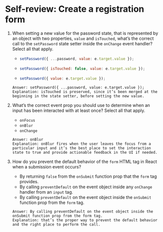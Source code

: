 # Self-review: Create a registration form

1. When setting a new value for the password state, that is represented by an object with two properties, `value` and `isTouched`, what’s the correct call to the `setPassword` state setter inside the `onChange` event handler? Select all that apply.
    -   ```jsx
        setPassword({ ...password, value: e.target.value }); 
        ```
    -   ```jsx
        setPassword({ isTouched: false, value: e.target.value }); 
        ```
    -   ```jsx
        setPassword({ value: e.target.value }); 
        ```
    ```
    Answer: setPassword({ ...password, value: e.target.value }); 
    Explanation: isTouched is preserved, since it’s been merged at the beginning in the state setter, before setting the new value.
    ```

2. What’s the correct event prop you should use to determine when an input has been interacted with at least once? Select all that apply.
    - `onFocus`
    - `onBlur`
    - `onChange`
    ```
    Answer: onBlur
    Explanation: onBlur fires when the user leaves the focus from a particular input and it’s the best place to set the interaction state to true and provide actionable feedback in the UI if needed.
    ```

3. How do you prevent the default behavior of the `form` HTML tag in React when a submission event occurs?
    - By returning `false` from the `onSubmit` function prop that the `form` tag provides. 
    - By calling `preventDefault` on the event object inside any `onChange` handler from an `input` tag.
    - By calling `preventDefault` on the event object inside the `onSubmit` function prop from the `form` tag. 
    ```
    Answer: By calling preventDefault on the event object inside the onSubmit function prop from the form tag. 
    Explanation: that’s the proper way to prevent the default behavior and the right place to perform the call.
    ```
